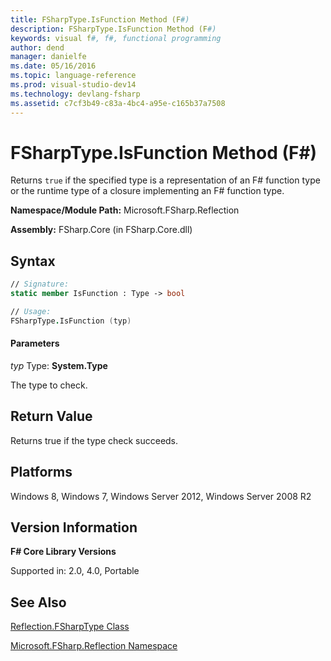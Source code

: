 ```yaml
---
title: FSharpType.IsFunction Method (F#)
description: FSharpType.IsFunction Method (F#)
keywords: visual f#, f#, functional programming
author: dend
manager: danielfe
ms.date: 05/16/2016
ms.topic: language-reference
ms.prod: visual-studio-dev14
ms.technology: devlang-fsharp
ms.assetid: c7cf3b49-c83a-4bc4-a95e-c165b37a7508 
---
```


# FSharpType.IsFunction Method (F#)

Returns `true` if the specified type is a representation of an F# function type or the runtime type of a closure implementing an F# function type.

**Namespace/Module Path:** Microsoft.FSharp.Reflection

**Assembly:** FSharp.Core (in FSharp.Core.dll)


## Syntax

```fsharp
// Signature:
static member IsFunction : Type -> bool

// Usage:
FSharpType.IsFunction (typ)
```

#### Parameters
*typ*
Type: **System.Type**


The type to check.

## Return Value

Returns true if the type check succeeds.

## Platforms
Windows 8, Windows 7, Windows Server 2012, Windows Server 2008 R2

## Version Information
**F# Core Library Versions**

Supported in: 2.0, 4.0, Portable

## See Also
[Reflection.FSharpType Class](Reflection.FSharpType-Class-%5BFSharp%5D.md)

[Microsoft.FSharp.Reflection Namespace](Microsoft.FSharp.Reflection-Namespace-%5BFSharp%5D.md)